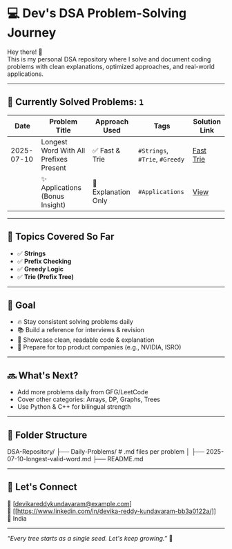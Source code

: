 # 💻 Dev's DSA Problem-Solving Journey

Hey there! 👋  
This is my personal DSA repository where I solve and document coding problems with clean explanations, optimized approaches, and real-world applications.

---

## 📌 Currently Solved Problems: `1`

| Date       | Problem Title                             | Approach Used       | Tags                        | Solution Link                                          |
|------------|--------------------------------------------|----------------------|-----------------------------|--------------------------------------------------------|
| 2025-07-10 | Longest Word With All Prefixes Present     | ✅ Fast & Trie        | `#Strings`, `#Trie`, `#Greedy` | [Fast](./Daily-Problems/2025-07-10-longest-valid-word-fast.md) <br> [Trie](./Daily-Problems/2025-07-10-longest-valid-word-trie.md) |
|            | ✨ Applications (Bonus Insight)            | 📘 Explanation Only   | `#Applications`             | [View](./Applications/longest-valid-word-applications.md)       |

---

## 🧠 Topics Covered So Far

- ✅ **Strings**
- ✅ **Prefix Checking**
- ✅ **Greedy Logic**
- ✅ **Trie (Prefix Tree)**

---

## 🎯 Goal

- 🔥 Stay consistent solving problems daily
- 📚 Build a reference for interviews & revision
- 📂 Showcase clean, readable code & explanation
- 🚀 Prepare for top product companies (e.g., NVIDIA, ISRO)

---

## 🔜 What's Next?

- Add more problems daily from GFG/LeetCode
- Cover other categories: Arrays, DP, Graphs, Trees
- Use Python & C++ for bilingual strength

---

## 📁 Folder Structure
DSA-Repository/
├── Daily-Problems/ # .md files per problem
│ ├── 2025-07-10-longest-valid-word.md
├── README.md


---

## 🙌 Let's Connect

📧 [devikareddykundavaram@example.com]  
🔗 [[https://www.linkedin.com/in/devika-reddy-kundavaram-bb3a0122a/]]  
📍 India

---

_“Every tree starts as a single seed. Let's keep growing.”_ 🌱


